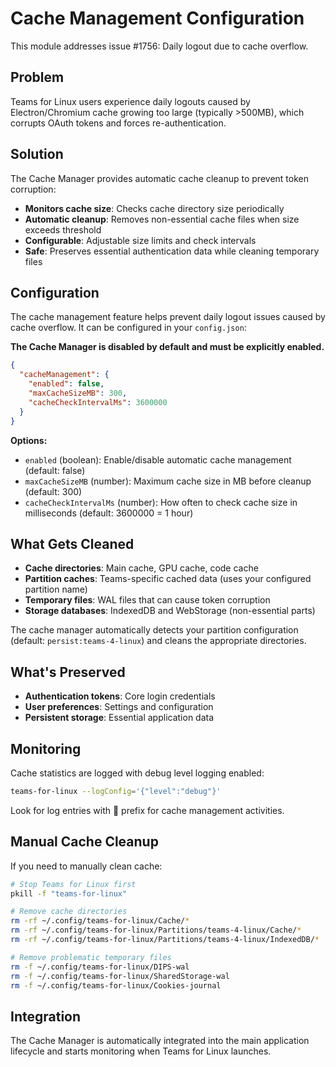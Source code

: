 # Cache Management Configuration

This module addresses issue #1756: Daily logout due to cache overflow.

## Problem

Teams for Linux users experience daily logouts caused by Electron/Chromium cache growing too large (typically >500MB), which corrupts OAuth tokens and forces re-authentication.

## Solution

The Cache Manager provides automatic cache cleanup to prevent token corruption:

- **Monitors cache size**: Checks cache directory size periodically
- **Automatic cleanup**: Removes non-essential cache files when size exceeds threshold
- **Configurable**: Adjustable size limits and check intervals
- **Safe**: Preserves essential authentication data while cleaning temporary files

## Configuration

The cache management feature helps prevent daily logout issues caused by cache overflow. It can be configured in your `config.json`:

**The Cache Manager is disabled by default and must be explicitly enabled.**

```json
{
  "cacheManagement": {
    "enabled": false,
    "maxCacheSizeMB": 300,
    "cacheCheckIntervalMs": 3600000
  }
}
```

**Options:**
- `enabled` (boolean): Enable/disable automatic cache management (default: false)
- `maxCacheSizeMB` (number): Maximum cache size in MB before cleanup (default: 300)
- `cacheCheckIntervalMs` (number): How often to check cache size in milliseconds (default: 3600000 = 1 hour)

## What Gets Cleaned

- **Cache directories**: Main cache, GPU cache, code cache
- **Partition caches**: Teams-specific cached data (uses your configured partition name)
- **Temporary files**: WAL files that can cause token corruption
- **Storage databases**: IndexedDB and WebStorage (non-essential parts)

The cache manager automatically detects your partition configuration (default: `persist:teams-4-linux`) and cleans the appropriate directories.

## What's Preserved

- **Authentication tokens**: Core login credentials
- **User preferences**: Settings and configuration
- **Persistent storage**: Essential application data

## Monitoring

Cache statistics are logged with debug level logging enabled:

```bash
teams-for-linux --logConfig='{"level":"debug"}'
```

Look for log entries with 🧹 prefix for cache management activities.

## Manual Cache Cleanup

If you need to manually clean cache:

```bash
# Stop Teams for Linux first
pkill -f "teams-for-linux"

# Remove cache directories
rm -rf ~/.config/teams-for-linux/Cache/*
rm -rf ~/.config/teams-for-linux/Partitions/teams-4-linux/Cache/*
rm -rf ~/.config/teams-for-linux/Partitions/teams-4-linux/IndexedDB/*

# Remove problematic temporary files
rm -f ~/.config/teams-for-linux/DIPS-wal
rm -f ~/.config/teams-for-linux/SharedStorage-wal
rm -f ~/.config/teams-for-linux/Cookies-journal
```

## Integration

The Cache Manager is automatically integrated into the main application lifecycle and starts monitoring when Teams for Linux launches.